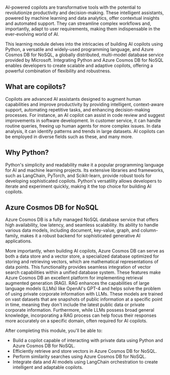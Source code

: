 AI-powered copilots are transformative tools with the potential to revolutionize productivity and decision-making. These intelligent assistants, powered by machine learning and data analytics, offer contextual insights and automated support. They can streamline complex workflows and, importantly, adapt to user requirements, making them indispensable in the ever-evolving world of AI.

This learning module delves into the intricacies of building AI copilots using Python, a versatile and widely-used programming language, and Azure Cosmos DB for NoSQL, a globally distributed, multi-model database service provided by Microsoft. Integrating Python and Azure Cosmos DB for NoSQL enables developers to create scalable and adaptive copilots, offering a powerful combination of flexibility and robustness.

## What are copilots?

Copilots are advanced AI assistants designed to augment human capabilities and improve productivity by providing intelligent, context-aware support, automating repetitive tasks, and enhancing decision-making processes. For instance, an AI copilot can assist in code review and suggest improvements in software development. In customer service, it can handle routine queries, freeing up human agents for more complex issues. In data analysis, it can identify patterns and trends in large datasets. AI copilots can be employed in diverse fields such as these, and many more.

## Why Python?

Python's simplicity and readability make it a popular programming language for AI and machine learning projects. Its extensive libraries and frameworks, such as LangChain, PyTorch, and Scikit-learn, provide robust tools for developing sophisticated copilots. Python's versatility allows developers to iterate and experiment quickly, making it the top choice for building AI copilots.

## Azure Cosmos DB for NoSQL

Azure Cosmos DB is a fully managed NoSQL database service that offers high availability, low latency, and seamless scalability. Its ability to handle various data models, including document, key-value, graph, and column-family, makes it a robust backend for sophisticated generative AI applications.

More importantly, when building AI copilots, Azure Cosmos DB can serve as both a data store and a vector store, a specialized database optimized for storing and retrieving vectors, which are mathematical representations of data points. This functionality provides seamless integration of vector search capabilities within a unified database system. These features make Azure Cosmos DB an excellent platform for implementing retrieval augmented generation (RAG). RAG enhances the capabilities of large language models (LLMs) like OpenAI's GPT-4 and helps solve the problem of using private corporate information with LLMs. These models are trained on vast datasets that are snapshots of public information at a specific point in time, meaning they don't include the latest public data or private corporate information. Furthermore, while LLMs possess broad general knowledge, incorporating a RAG process can help focus their responses more accurately on a specific domain, often required for AI copilots.

After completing this module, you'll be able to:

- Build a copilot capable of interacting with private data using Python and Azure Cosmos DB for NoSQL.
- Efficiently retrieve and store vectors in Azure Cosmos DB for NoSQL.
- Perform similarity searches using Azure Cosmos DB for NoSQL.
- Integrate data and AI models using LangChain orchestration to create intelligent and adaptable copilots.

